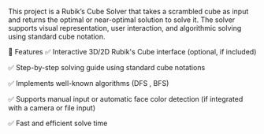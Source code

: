 This project is a Rubik’s Cube Solver that takes a scrambled cube as input and returns the optimal or near-optimal solution to solve it. The solver supports visual representation, user interaction, and algorithmic solving using standard cube notation.

🚀 Features
✅ Interactive 3D/2D Rubik's Cube interface (optional, if included)

✅ Step-by-step solving guide using standard cube notations

✅ Implements well-known algorithms (DFS , BFS)

✅ Supports manual input or automatic face color detection (if integrated with a camera or file input)

✅ Fast and efficient solve time

